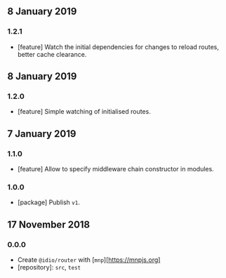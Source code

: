 ## 8 January 2019

### 1.2.1

- [feature] Watch the initial dependencies for changes to reload routes, better cache clearance.

## 8 January 2019

### 1.2.0

- [feature] Simple watching of initialised routes.

## 7 January 2019

### 1.1.0

- [feature] Allow to specify middleware chain constructor in modules.

### 1.0.0

- [package] Publish `v1`.

## 17 November 2018

### 0.0.0

- Create `@idio/router` with [`mnp`][https://mnpjs.org]
- [repository]: `src`, `test`
